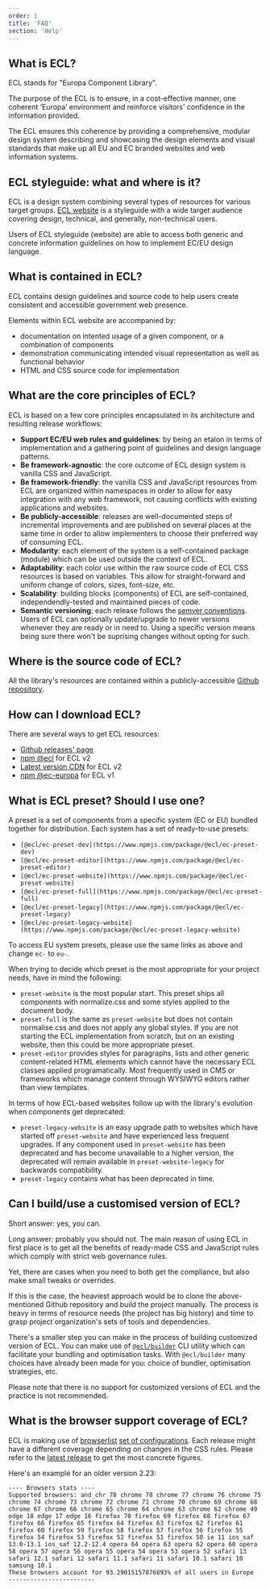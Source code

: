 ```yaml
---
order: 1
title: 'FAQ'
section: 'Help'
---
```


## What is ECL?

ECL stands for "Europa Component Library".

The purpose of the ECL is to ensure, in a cost-effective manner, one coherent ‘Europa’ environment and reinforce visitors' confidence in the information provided.

The ECL ensures this coherence by providing a comprehensive, modular design system describing and showcasing the design elements and visual standards that make up all EU and EC branded websites and web information systems.

## ECL styleguide: what and where is it?

ECL is a design system combining several types of resources for various target groups. [ECL website](https://ec.europa.eu/component-library) is a styleguide with a wide target audience covering design, technical, and generally, non-technical users.

Users of ECL styleguide (website) are able to access both generic and concrete information guidelines on how to implement EC/EU design language.

## What is contained in ECL?

ECL contains design guidelines and source code to help users create consistent and accessible government web presence.

Elements within ECL website are accompanied by:

- documentation on intented usage of a given component, or a combination of components
- demonstration communicating intended visual representation as well as functional behavior
- HTML and CSS source code for implementation

## What are the core principles of ECL?

ECL is based on a few core principles encapsulated in its architecture and resulting release workflows:

- **Support EC/EU web rules and guidelines**: by being an etalon in terms of implementation and a gathering point of guidelines and design language patterns.
- **Be framework-agnostic**: the core outcome of ECL design system is vanilla CSS and JavaScript.
- **Be framework-friendly**: the vanilla CSS and JavaScript resources from ECL are organized within namespaces in order to allow for easy integration with any web framework, not causing conflicts with existing applications and websites.
- **Be publicly-accessible**: releases are well-documented steps of incremental improvements and are published on several places at the same time in order to allow implementers to choose their preferred way of consuming ECL.
- **Modularity**: each element of the system is a self-contained package (module) which can be used outside the context of ECL.
- **Adaptability**: each color use within the raw source code of ECL CSS resources is based on variables. This allow for straight-forward and uniform change of colors, sizes, font-size, etc.
- **Scalability**: building blocks (components) of ECL are self-contained, independendly-tested and maintained pieces of code.
- **Semantic versioning**: each release follows the [semver conventions](https://semver.org/). Users of ECL can optionally update/upgrade to newer versions whenever they are ready or in need to. Using a specific version means being sure there won't be suprising changes without opting for such.

## Where is the source code of ECL?

All the library's resources are contained within a publicly-accessible [Github repository](https://github.com/ec-europa/europa-component-library).

## How can I download ECL?

There are several ways to get ECL resources:

- [Github releases' page](https://github.com/ec-europa/europa-component-library/releases)
- [npm @ecl](https://www.npmjs.com/org/ecl) for ECL v2
- [Latest version CDN](https://github.com/ec-europa/europa-component-library#quick-start) for ECL v2
- [npm @ec-europa](https://www.npmjs.com/org/ec-europa) for ECL v1

## What is ECL preset? Should I use one?

A preset is a set of components from a specific system (EC or EU) bundled together for distribution. Each system has a set of ready-to-use presets:

- `[@ecl/ec-preset-dev](https://www.npmjs.com/package/@ecl/ec-preset-dev)`
- `[@ecl/ec-preset-editor](https://www.npmjs.com/package/@ecl/ec-preset-editor)`
- `[@ecl/ec-preset-website](https://www.npmjs.com/package/@ecl/ec-preset-website)`
- `[@ecl/ec-preset-full](https://www.npmjs.com/package/@ecl/ec-preset-full)`
- `[@ecl/ec-preset-legacy](https://www.npmjs.com/package/@ecl/ec-preset-legacy)`
- `[@ecl/ec-preset-legacy-website](https://www.npmjs.com/package/@ecl/ec-preset-legacy-website)`

To access EU system presets, please use the same links as above and change `ec-` to `eu-`.

When trying to decide which preset is the most appropriate for your project needs, have in mind the following:

- `preset-website` is the most popular start. This preset ships all components with normalize.css and some styles applied to the document body.
- `preset-full` is the same as `preset-website` but does not contain normalise.css and does not apply any global styles. If you are not starting the ECL implementation from scratch, but on an existing website, then this could be more appropriate preset.
- `preset-editor` provides styles for paragraphs, lists and other generic content-related HTML elements which cannot have the necessary ECL classes applied programatically. Most frequently used in CMS or frameworks which manage content through WYSIWYG editors rather than view templates.

In terms of how ECL-based websites follow up with the library's evolution when components get deprecated:

- `preset-legacy-website` is an easy upgrade path to websites which have started off `preset-website` and have experienced less frequent upgrades. If any component used in `preset-website` has been deprecated and has become unavailable to a higher version, the deprecated will remain available in `preset-website-legacy` for backwards compatibility.
- `preset-legacy` contains what has been deprecated in time.

## Can I build/use a customised version of ECL?

Short answer: yes, you can.

Long answer: probably you should not. The main reason of using ECL in first place is to get all the benefits of ready-made CSS and JavaScript rules which comply with strict web governance rules.

Yet, there are cases when you need to both get the compliance, but also make small tweaks or overrides.

If this is the case, the heaviest approach would be to clone the above-mentioned Github repository and build the project manually. The process is heavy in terms of resource needs (the project has big history) and time to grasp project organization's sets of tools and dependencies.

There's a smaller step you can make in the process of building customized version of ECL. You can make use of [`@ecl/builder`](https://www.npmjs.com/package/@ecl/builder) CLI utility which can facilitate your bundling and optimisation tasks. With `@ecl/builder` many choices have already been made for you: choice of bundler, optimisation strategies, etc.

Please note that there is no support for customized versions of ECL and the practice is not recommended.

## What is the browser support coverage of ECL?

ECL is making use of [browserlist](https://github.com/browserslist/browserslist) [set of configurations](https://github.com/ec-europa/europa-component-library/blob/v2-dev/.browserslistrc). Each release might have a different coverage depending on changes in the CSS rules. Please refer to the [latest release](https://github.com/ec-europa/europa-component-library/releases) to get the most concrete figures.

Here's an example for an older version 2.23:

```
---- Browsers stats ----
Supported browsers: and_chr 78 chrome 78 chrome 77 chrome 76 chrome 75 chrome 74 chrome 73 chrome 72 chrome 71 chrome 70 chrome 69 chrome 68 chrome 67 chrome 66 chrome 65 chrome 64 chrome 63 chrome 62 chrome 49 edge 18 edge 17 edge 16 firefox 70 firefox 69 firefox 68 firefox 67 firefox 66 firefox 65 firefox 64 firefox 63 firefox 62 firefox 61 firefox 60 firefox 59 firefox 58 firefox 57 firefox 56 firefox 55 firefox 54 firefox 53 firefox 52 firefox 51 firefox 50 ie 11 ios_saf 13.0-13.1 ios_saf 12.2-12.4 opera 64 opera 63 opera 62 opera 60 opera 58 opera 57 opera 56 opera 55 opera 54 opera 53 opera 52 safari 13 safari 12.1 safari 12 safari 11.1 safari 11 safari 10.1 safari 10 samsung 10.1
These browsers account for 93.29015157876893% of all users in Europe
------------------------
```

